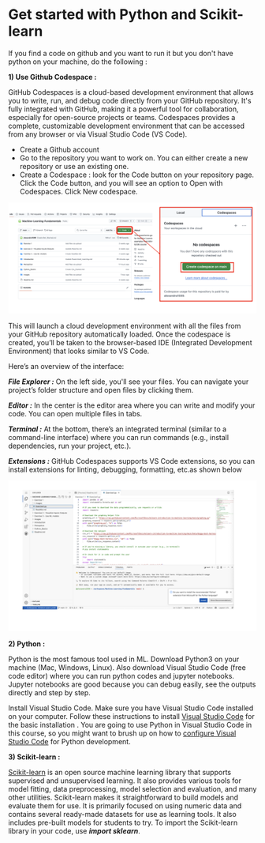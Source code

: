 # Get started with Python and Scikit-learn 

If you find a code on github and you want to run it but you don't have python on your machine, do the following :

**1) Use Github Codespace :**

GitHub Codespaces is a cloud-based development environment that allows you to write, run, and debug code directly from your GitHub repository. It's fully integrated with GitHub, making it a powerful tool for collaboration, especially for open-source projects or teams. Codespaces provides a complete, customizable development environment that can be accessed from any browser or via Visual Studio Code (VS Code).

- Create a Github account
- Go to the repository you want to work on. You can either create a new repository or use an existing one.
- Create a Codespace : look for the Code button on your repository page. Click the Code button, and you will see an option to Open with Codespaces. Click New codespace.

![Codespace](Codespace.png)

This will launch a cloud development environment with all the files from your GitHub repository automatically loaded. Once the codespace is created, you’ll be taken to the browser-based IDE (Integrated Development Environment) that looks similar to VS Code.

Here’s an overview of the interface:

***File Explorer :*** On the left side, you'll see your files. You can navigate your project’s folder structure and open files by clicking them.

***Editor :*** In the center is the editor area where you can write and modify your code. You can open multiple files in tabs.

***Terminal :*** At the bottom, there’s an integrated terminal (similar to a command-line interface) where you can run commands (e.g., install dependencies, run your project, etc.).

***Extensions :*** GitHub Codespaces supports VS Code extensions, so you can install extensions for linting, debugging, formatting, etc.as shown below

![Codespace2](Codespace2.png)

**2) Python :**

Python is the most famous tool used in ML. Download Python3 on your machine (Mac, Windows, Linux). Also download Visual Studio Code (free code editor) where you can run python codes and jupyter notebooks. Jupyter notebooks are good because you can debug easily, see the outputs directly and step by step.

Install Visual Studio Code. Make sure you have Visual Studio Code installed on your computer. Follow these instructions to install [Visual Studio Code](https://code.visualstudio.com/) for the basic installation . You are going to use Python in Visual Studio Code in this course, so you might want to brush up on how to [configure Visual Studio Code](https://docs.microsoft.com/learn/modules/python-install-vscode?WT.mc_id=academic-77952-leestott) for Python development.

**3) Scikit-learn :**

[Scikit-learn](https://scikit-learn.org/stable/getting_started.html) is an open source machine learning library that supports supervised and unsupervised learning. It also provides various tools for model fitting, data preprocessing, model selection and evaluation, and many other utilities.
Scikit-learn makes it straightforward to build models and evaluate them for use. It is primarily focused on using numeric data and contains several ready-made datasets for use as learning tools. It also includes pre-built models for students to try. 
To import the Scikit-learn library in your code, use ***import sklearn***.
